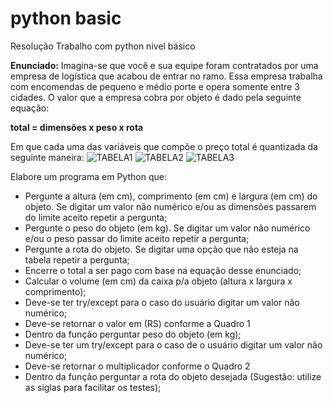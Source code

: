# python basic
Resolução Trabalho com python nivel básico

**Enunciado:** Imagina-se que você e sua equipe foram contratados por uma empresa de logística que acabou de entrar no ramo. Essa empresa trabalha com encomendas de pequeno e médio porte e opera somente entre 3 cidades.
O valor que a empresa cobra por objeto é dado pela seguinte equação:

**total = dimensões x peso x rota**

Em que cada uma das variáveis que compõe o preço total é quantizada da seguinte maneira:
![TABELA1](https://github.com/annybuch/pythonbasic2/assets/132410900/a6dba5f2-f87c-44b0-a1d7-4271e5a02fa3)
![TABELA2](https://github.com/annybuch/pythonbasic2/assets/132410900/621ec9d4-d978-4fee-8beb-e7d59fe0e537)
![TABELA3](https://github.com/annybuch/pythonbasic2/assets/132410900/d466bf0d-24f2-46a1-9847-f12c465c15c0)

Elabore um programa em Python que:

- Pergunte a altura (em cm), comprimento (em cm) e largura (em cm) do objeto. Se digitar um valor não numérico e/ou as dimensões passarem do limite aceito repetir a pergunta;
- Pergunte o peso do objeto (em kg). Se digitar um valor não numérico e/ou o peso passar do limite aceito repetir a pergunta;
- Pergunte a rota do objeto. Se digitar uma opção que não esteja na tabela repetir a pergunta;
- Encerre o total a ser pago com base na equação desse enunciado;
- Calcular o volume (em cm) da caixa p/a objeto (altura x largura x comprimento);
- Deve-se ter try/except para o caso do usuário digitar um valor não numérico;
- Deve-se retornar o valor em (RS) conforme a Quadro 1
- Dentro da função perguntar peso do objeto (em kg);
- Deve-se ter um try/except para o caso de o usuário digitar um valor não numérico;
- Deve-se retornar o multiplicador conforme o Quadro 2
- Dentro da função perguntar a rota do objeto desejada (Sugestão: utilize as siglas para facilitar os testes);
